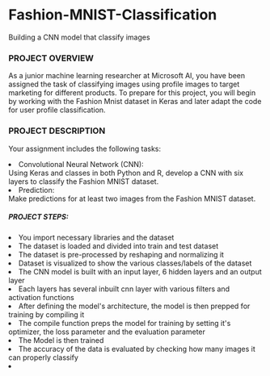 # Fashion-MNIST-Classification
Building a CNN model that classify images


### PROJECT OVERVIEW 
As a junior machine learning researcher at Microsoft AI, you have been assigned the task of classifying images using profile images to target marketing for different products. To prepare for this project, you will begin by working with the Fashion Mnist dataset in Keras and later adapt the code for user profile classification.

### PROJECT DESCRIPTION
Your assignment includes the following tasks:

<li>Convolutional Neural Network (CNN):</li>
Using Keras and classes in both Python and R, develop a CNN with six layers to classify the Fashion MNIST dataset.
<li>Prediction:</li>
Make predictions for at least two images from the Fashion MNIST dataset.

##### PROJECT STEPS:
<li>You import necessary libraries and the dataset</li>
<li>The dataset is loaded and divided into train and test dataset</li>
<li>The dataset is pre-processed by reshaping and normalizing it</li>
<li>Dataset is visualized to show the various classes/labels of the dataset</li>
<li>The CNN model is built with an input layer, 6 hidden layers and an output layer</li>
<li>Each layers has several inbuilt cnn layer with various filters  and activation functions </li>
<li>After defining the model's architecture, the model is then prepped for training by compiling it</li>
<li>The compile function preps the model for training by setting it's optimizer, the loss parameter and the evaluation parameter</li>
<li>The Model is then trained</li>
<li>The accuracy of the data is evaluated by checking how many images it can properly classify</li>
<li></li>
